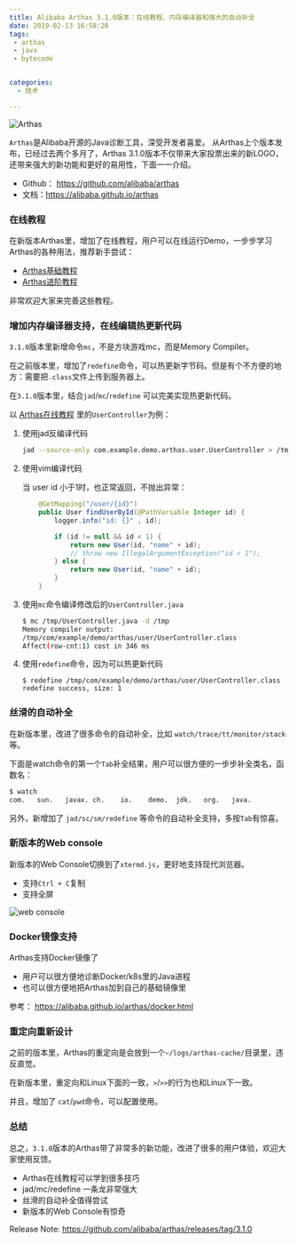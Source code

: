 ```yaml
---
title: Alibaba Arthas 3.1.0版本：在线教程、内存编译器和强大的自动补全
date: 2019-02-13 16:58:28
tags:
 - arthas
 - java
 - bytecode


categories:
  - 技术

---
```



![Arthas](https://alibaba.github.io/arthas/_images/arthas.png)

`Arthas`是Alibaba开源的Java诊断工具，深受开发者喜爱。
从Arthas上个版本发布，已经过去两个多月了，Arthas 3.1.0版本不仅带来大家投票出来的新LOGO，还带来强大的新功能和更好的易用性，下面一一介绍。

* Github： https://github.com/alibaba/arthas
* 文档：https://alibaba.github.io/arthas


### 在线教程

在新版本Arthas里，增加了在线教程，用户可以在线运行Demo，一步步学习Arthas的各种用法，推荐新手尝试：

* [Arthas基础教程](https://alibaba.github.io/arthas/arthas-tutorials?language=cn&id=arthas-basics)
* [Arthas进阶教程](https://alibaba.github.io/arthas/arthas-tutorials?language=cn&id=arthas-advanced)

非常欢迎大家来完善这些教程。

### 增加内存编译器支持，在线编辑热更新代码

`3.1.0`版本里新增命令`mc`，不是方块游戏mc，而是Memory Compiler。

在之前版本里，增加了`redefine`命令，可以热更新字节码。但是有个不方便的地方：需要把`.class`文件上传到服务器上。

在`3.1.0`版本里，结合`jad`/`mc`/`redefine` 可以完美实现热更新代码。

以 [Arthas在线教程](https://alibaba.github.io/arthas/arthas-tutorials?language=cn&id=arthas-advanced) 里的`UserController`为例：

1. 使用jad反编译代码

    ```bash
    jad --source-only com.example.demo.arthas.user.UserController > /tmp/UserController.java
    ```

2. 使用vim编译代码

    当 user id 小于1时，也正常返回，不抛出异常：

    ```java
        @GetMapping("/user/{id}")
        public User findUserById(@PathVariable Integer id) {
            logger.info("id: {}" , id);

            if (id != null && id < 1) {
                return new User(id, "name" + id);
                // throw new IllegalArgumentException("id < 1");
            } else {
                return new User(id, "name" + id);
            }
        }
    ```
3. 使用`mc`命令编译修改后的`UserController.java`

    ```bash
    $ mc /tmp/UserController.java -d /tmp
    Memory compiler output:
    /tmp/com/example/demo/arthas/user/UserController.class
    Affect(row-cnt:1) cost in 346 ms
    ```
4. 使用`redefine`命令，因为可以热更新代码

    ```
    $ redefine /tmp/com/example/demo/arthas/user/UserController.class
    redefine success, size: 1
    ```

### 丝滑的自动补全

在新版本里，改进了很多命令的自动补全，比如 `watch/trace/tt/monitor/stack`等。

下面是watch命令的第一个`Tab`补全结果，用户可以很方便的一步步补全类名，函数名：

```bash
$ watch
com.   sun.   javax. ch.    io.    demo.  jdk.   org.   java.
```

另外，新增加了 `jad/sc/sm/redefine` 等命令的自动补全支持，多按`Tab`有惊喜。

### 新版本的Web console

新版本的Web Console切换到了`xtermd.js`，更好地支持现代浏览器。

* 支持`Ctrl + C`复制
* 支持全屏

![web console](https://alibaba.github.io/arthas/_images/web-console-local.png)

### Docker镜像支持

Arthas支持Docker镜像了

* 用户可以很方便地诊断Docker/k8s里的Java进程
* 也可以很方便地把Arthas加到自己的基础镜像里

参考： https://alibaba.github.io/arthas/docker.html

### 重定向重新设计

之前的版本里，Arthas的重定向是会放到一个`~/logs/arthas-cache/`目录里，违反直觉。

在新版本里，重定向和Linux下面的一致，`>`/`>>`的行为也和Linux下一致。

并且，增加了 `cat`/`pwd`命令，可以配置使用。


### 总结

总之，`3.1.0`版本的Arthas带了非常多的新功能，改进了很多的用户体验，欢迎大家使用反馈。

* Arthas在线教程可以学到很多技巧
* jad/mc/redefine 一条龙非常强大
* 丝滑的自动补全值得尝试
* 新版本的Web Console有惊奇

Release Note: https://github.com/alibaba/arthas/releases/tag/3.1.0